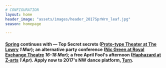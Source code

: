 ```yaml
---
# CONFIGURATION
layout: home
header_image: "assets/images/header_2017SprWrn_leaf.jpg"
season: homepage

---
```

#### [Spring](/current/2017-spring) continues with — Top Secret secrets ([Proto-type Theater at The Lowry](/current/2017-spring/proto-type) *1 Mar*); an alternative party conference ([Nic Green at Royal Exchange Theatre](/current/2017-spring/green) *16-18 Mar*); a free April Fool's afternoon ([Haphazard at Z-arts](/current/2017-haphazard) *1 Apr*). Apply now to 2017's NW dance platform, [Turn](/hab/turn).
